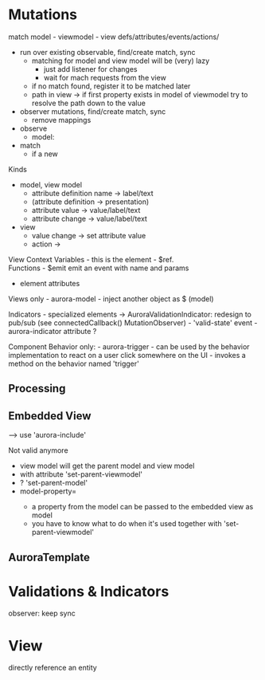 Mutations
=========

match model - viewmodel - view  defs/attributes/events/actions/

- run over existing observable, find/create match, sync
    - matching for model and view model will be (very) lazy
        - just add listener for changes
        - wait for mach requests from the view 
    - if no match found, register it to be matched later
    - path in view -> if first property exists in model of viewmodel try to resolve the path down to the value
- observer mutations, find/create match, sync
    - remove mappings
- observe 
    - model: 
- match
    - if a new 

Kinds
- model, view model
    - attribute definition name -> label/text
    - (attribute definition  -> presentation)
    - attribute value -> value/label/text
    - attribute change -> value/label/text
- view
    - value change -> set attribute value
    - action -> 


View Context Variables
    - this is the element
    - $ref.<name>   
    Functions
    - $emit  emit an event with name and params   

- element attributes

Views only
    - aurora-model
        - inject another object as $ (model)
    
Indicators
    - specialized elements ->  AuroraValidationIndicator: redesign to pub/sub (see connectedCallback() MutationObserver) 
    - 'valid-state' event
    - aurora-indicator attribute ?
        
Component Behavior only:
    - aurora-trigger <name>
        - can be used by the behavior implementation to react on a user click somewhere on the UI
        - invokes a method on the behavior named 'trigger<name>' 


## Processing


## Embedded View
--> use 'aurora-include'

Not valid anymore 
- view model will get the parent model and view model
- with attribute 'set-parent-viewmodel' 
- ? 'set-parent-model'
- model-property=<property-name>
    - a property from the model can be passed to the embedded view as model
    - you have to know what to do when it's used together with 'set-parent-viewmodel'


## AuroraTemplate   
    
Validations & Indicators
========================

observer: keep sync

View
====

directly reference an entity

